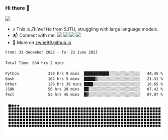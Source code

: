 ### Hi there 👋 

![](https://komarev.com/ghpvc/?username=zwhe99)
- :fist: This is *Zhiwei He* from SJTU, struggling with large language models.
- :mailbox_with_mail: Connect with me: <a href = "mailto: hezw.tkcw@gmail.com"><img src="https://img.shields.io/badge/-Mail1-red?style=flat&logo=gmail&logoColor=white" target="_blank"></a> <a href = "mailto: zwhe.cs@sjtu.edu.cn"><img src="https://img.shields.io/badge/-Mail2-%23333?style=flat&logo=gmail&logoColor=white" target="_blank"></a> <a href = "https://twitter.com/zwhe99"><img src="https://img.shields.io/badge/-Twitter-%234a99e9?style=flat&logo=twitter&logoColor=white" target="_blank"></a> <a href = "https://www.zhihu.com/people/hbenmazi-8"><img src="https://img.shields.io/badge/-%E7%9F%A5%E4%B9%8E-%232f6be0" target="_blank"></a>
- :blue_book: More on [zwhe99.github.io](https://zwhe99.github.io/)
<!--START_SECTION:waka-->

```txt
From: 31 December 2022 - To: 22 June 2023

Total Time: 634 hrs 2 mins

Python             338 hrs 9 mins  ███████████░░░░░░░░░░░░░░   44.45 %
Bash               162 hrs 5 mins  █████▒░░░░░░░░░░░░░░░░░░░   21.31 %
Other              126 hrs 39 mins ████░░░░░░░░░░░░░░░░░░░░░   16.65 %
JSON               56 hrs 28 mins  ██░░░░░░░░░░░░░░░░░░░░░░░   07.42 %
Text               53 hrs 45 mins  █▓░░░░░░░░░░░░░░░░░░░░░░░   07.07 %
```

<!--END_SECTION:waka-->
![](https://raw.githubusercontent.com/zwhe99/zwhe99/main/assets/github-contribution-grid-snake.svg)
